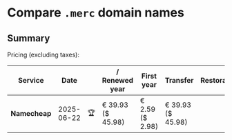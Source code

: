 # Compare `.merc` domain names

## Summary

Pricing (excluding taxes):

| Service | Date |  | / Renewed year | First year | Transfer | Restoration |
|--|--|--|--|--|--|--|
| **Namecheap** | 2025-06-22 | 🏆 | € 39.93<br>($ 45.98) | € 2.59<br>($ 2.98) | € 39.93<br>($ 45.98) |  |
